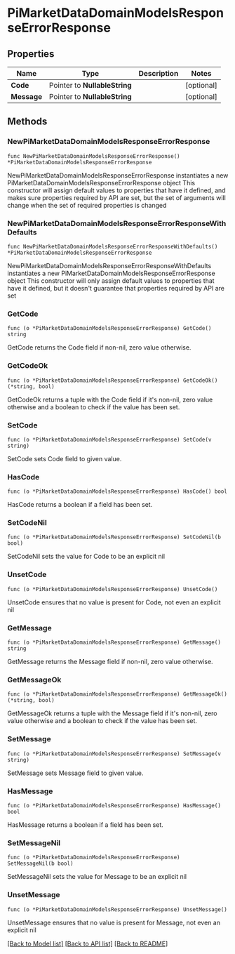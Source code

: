 # PiMarketDataDomainModelsResponseErrorResponse

## Properties

Name | Type | Description | Notes
------------ | ------------- | ------------- | -------------
**Code** | Pointer to **NullableString** |  | [optional] 
**Message** | Pointer to **NullableString** |  | [optional] 

## Methods

### NewPiMarketDataDomainModelsResponseErrorResponse

`func NewPiMarketDataDomainModelsResponseErrorResponse() *PiMarketDataDomainModelsResponseErrorResponse`

NewPiMarketDataDomainModelsResponseErrorResponse instantiates a new PiMarketDataDomainModelsResponseErrorResponse object
This constructor will assign default values to properties that have it defined,
and makes sure properties required by API are set, but the set of arguments
will change when the set of required properties is changed

### NewPiMarketDataDomainModelsResponseErrorResponseWithDefaults

`func NewPiMarketDataDomainModelsResponseErrorResponseWithDefaults() *PiMarketDataDomainModelsResponseErrorResponse`

NewPiMarketDataDomainModelsResponseErrorResponseWithDefaults instantiates a new PiMarketDataDomainModelsResponseErrorResponse object
This constructor will only assign default values to properties that have it defined,
but it doesn't guarantee that properties required by API are set

### GetCode

`func (o *PiMarketDataDomainModelsResponseErrorResponse) GetCode() string`

GetCode returns the Code field if non-nil, zero value otherwise.

### GetCodeOk

`func (o *PiMarketDataDomainModelsResponseErrorResponse) GetCodeOk() (*string, bool)`

GetCodeOk returns a tuple with the Code field if it's non-nil, zero value otherwise
and a boolean to check if the value has been set.

### SetCode

`func (o *PiMarketDataDomainModelsResponseErrorResponse) SetCode(v string)`

SetCode sets Code field to given value.

### HasCode

`func (o *PiMarketDataDomainModelsResponseErrorResponse) HasCode() bool`

HasCode returns a boolean if a field has been set.

### SetCodeNil

`func (o *PiMarketDataDomainModelsResponseErrorResponse) SetCodeNil(b bool)`

 SetCodeNil sets the value for Code to be an explicit nil

### UnsetCode
`func (o *PiMarketDataDomainModelsResponseErrorResponse) UnsetCode()`

UnsetCode ensures that no value is present for Code, not even an explicit nil
### GetMessage

`func (o *PiMarketDataDomainModelsResponseErrorResponse) GetMessage() string`

GetMessage returns the Message field if non-nil, zero value otherwise.

### GetMessageOk

`func (o *PiMarketDataDomainModelsResponseErrorResponse) GetMessageOk() (*string, bool)`

GetMessageOk returns a tuple with the Message field if it's non-nil, zero value otherwise
and a boolean to check if the value has been set.

### SetMessage

`func (o *PiMarketDataDomainModelsResponseErrorResponse) SetMessage(v string)`

SetMessage sets Message field to given value.

### HasMessage

`func (o *PiMarketDataDomainModelsResponseErrorResponse) HasMessage() bool`

HasMessage returns a boolean if a field has been set.

### SetMessageNil

`func (o *PiMarketDataDomainModelsResponseErrorResponse) SetMessageNil(b bool)`

 SetMessageNil sets the value for Message to be an explicit nil

### UnsetMessage
`func (o *PiMarketDataDomainModelsResponseErrorResponse) UnsetMessage()`

UnsetMessage ensures that no value is present for Message, not even an explicit nil

[[Back to Model list]](../README.md#documentation-for-models) [[Back to API list]](../README.md#documentation-for-api-endpoints) [[Back to README]](../README.md)


